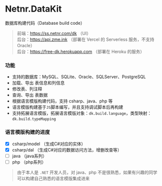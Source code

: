 # Netnr.DataKit
数据库构建代码（Database build code）

> 前端：<https://ss.netnr.com/dk>	（UI）  
> 后台：<https://api.zme.ink>	（部署在 Vercel 的 Serverless 服务，不支持 Oracle）  
> 后台：<https://free-dk.herokuapp.com>	（部署在 Heroku 的服务）  

### 功能
- 支持的数据库：MySQL、SQLite、Oracle、SQLServer、PostgreSQL
- 加载、导出 表信息和列信息
- 修改表、列注释
- 查询、导出 表数据
- 根据语言模版构建代码，支持 csharp、java、php 等
- 语言模版构建基于`JS`脚本编写，并且支持调试脚本后再构建
- 支持拓展语言模版，拓展语言模版对象：`dk.build.language`，类型映射：`dk.build.typeMapping`

### 语言模版构建的进度
- [x] csharp/model  （生成C#对应的实体）
- [x] csharp/dal    （生成C#对应的数据访问方法，增删改查等）
- [ ] java  （java系列）
- [ ] php  （php系列）

> 由于本人是 `.NET` 开发人员，对 java、php 不是很熟悉，如果有兴趣的同学可以构建自己熟悉的语言模版集成进来